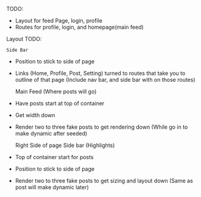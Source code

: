 TODO: 

-   Layout for feed Page, login, profile
-   Routes for profile, login, and homepage(main feed)


Layout TODO:

    Side Bar
-   Position to stick to side of page
-   Links (Home, Profile, Post, Setting) turned to routes that take you to outline of that page (Include nav bar, and side bar with on those routes)

    Main Feed (Where posts will go)
-   Have posts start at top of container
-   Get width down
-   Render two to three fake posts to get rendering down (While go in to make dynamic after seeded)

    Right Side of page Side bar (Highlights)
-   Top of container start for posts
-   Position to stick to side of page
-   Render two to three fake posts to get sizing and layout down (Same as post will make dynamic later)